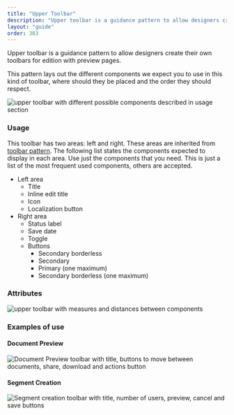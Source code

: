 ```yaml
---
title: "Upper Toolbar"
description: "Upper toolbar is a guidance pattern to allow designers create their own toolbars for edition with preview pages."
layout: "guide"
order: 363
---
```


Upper toolbar is a guidance pattern to allow designers create their own toolbars for edition with preview pages.

This pattern lays out the different components we expect you to use in this kind of toolbar, where should they be placed and the order they should respect.

![upper toolbar with different possible components described in usage section](/images/lexicon/ToolbarUpper.jpg)


### Usage

This toolbar has two areas: left and right. These areas are inherited from [toolbar pattern](../toolbar). The following list states the components expected to display in each area. Use just the components that you need. This is just a list of the most frequent used components, others are accepted.

* Left area
    * Title
    * Inline edit title
    * Icon
    * Localization button
* Right area
    * Status label
    * Save date
    * Toggle
    * Buttons
        * Secondary borderless
        * Secondary 
        * Primary (one maximum)
        * Secondary borderless (one maximum)

### Attributes

![upper toolbar with measures and distances between components](/images/lexicon/ToolbarUpperMeasures.jpg)

### Examples of use

#### Document Preview

![Document Preview toolbar with title, buttons to move between documents, share, download and actions button](/images/lexicon/ToolbarUpperDocPreview.jpg)

#### Segment Creation

![Segment creation toolbar with title, number of users, preview, cancel and save buttons ](/images/lexicon/ToolbarUpperSegmentCreation.jpg)